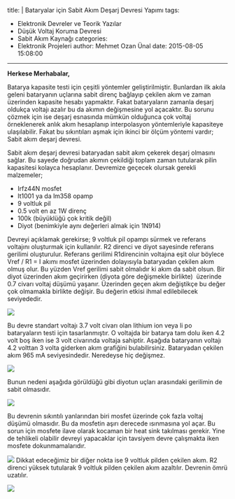 title: |
  Bataryalar için Sabit Akım Deşarj Devresi Yapımı
tags:
  - Elektronik Devreler ve Teorik Yazılar
  - Düşük Voltaj Koruma Devresi
  - Sabit Akım Kaynağı
categories:
  - Elektronik Projeleri
author: Mehmet Ozan Ünal
date: 2015-08-05 15:08:00
---
**Herkese Merhabalar,**  

Batarya kapasite testi için çeşitli yöntemler geliştirilmiştir. Bunlardan ilk akıla geleni bataryanın uçlarına sabit direnç bağlayıp çekilen akım ve zaman üzerinden kapasite hesabı yapmaktır. Fakat bataryaların zamanla deşarj oldukça voltajı azalır bu da akımın değişmesine yol açacaktır. Bu sorunu çözmek için ise deşarj esnasında mümkün olduğunca çok voltaj örneklenerek anlık akım hesaplanıp interpolasyon yöntemleriyle kapasiteye ulaşılabilir. Fakat bu sıkıntıları aşmak için ikinci bir ölçüm yöntemi vardır; Sabit akım deşarj devresi.  

Sabit akım deşarj devresi bataryadan sabit akım çekerek deşarj olmasını sağlar. Bu sayede doğrudan akımın çekildiği toplam zaman tutularak pilin kapasitesi kolayca hesaplanır. Devremize geçecek olursak gerekli malzemeler;  

<a name="more"></a>  

*   Irfz44N mosfet
*   lt1001 ya da lm358 opamp
*   9 voltluk pil
*   0.5 volt en az 1W direnç
*   100k (büyüklüğü çok kritik değil)
*   Diyot (benimkiyle aynı değerleri almak için 1N914)

Devreyi açıklamak gerekirse; 9 voltluk pil opampı sürmek ve referans voltajını oluşturmak için kullanılır. R2 direnci ve diyot sayesinde referans gerilimi oluşturulur. Referans gerilimi R1direncinin voltajına eşit olur böylece Vref / R1 = I akımı mosfet üzerinden dolayısıyla bataryadan çekilen akım olmuş olur. Bu yüzden Vref gerilimi sabit olmalıdır ki akım da sabit olsun. Bir diyot üzerinden akım geçirirken (diyota göre değişmekle birlikte)  üzerinde 0.7 civarı voltaj düşümü yaşanır. Üzerinden geçen akım değiştikçe bu değer çok olmamakla birlikte değişir. Bu değerin etkisi ihmal edilebilecek seviyededir.  

[![](http://1.bp.blogspot.com/-pBlrI4-Ue6s/VcDK8mgNBFI/AAAAAAAAM6A/uZ1J1A-n3go/s640/Capture0.JPG)](http://1.bp.blogspot.com/-pBlrI4-Ue6s/VcDK8mgNBFI/AAAAAAAAM6A/uZ1J1A-n3go/s1600/Capture0.JPG)

Bu devre standart voltajı 3.7 volt civarı olan lithium ion veya li po bataryaların testi için tasarlanmıştır. O voltajda bir batarya tam dolu iken 4.2 volt boş iken ise 3 volt civarında voltaja sahiptir. Aşağıda bataryanın voltajı 4.2 volttan 3 volta giderken akım grafiğini bulabilirsiniz. Bataryadan çekilen akım 965 mA seviyesindedir. Neredeyse hiç değişmez.  

[![](http://2.bp.blogspot.com/--e9hAYwYo-8/VcGiFw9bw6I/AAAAAAAAM6Y/huYk6_wz41E/s640/Capture.JPG)](http://2.bp.blogspot.com/--e9hAYwYo-8/VcGiFw9bw6I/AAAAAAAAM6Y/huYk6_wz41E/s1600/Capture.JPG)

Bunun nedeni aşağıda görüldüğü gibi diyotun uçları arasındaki gerilimin de sabit olmasıdır.  

[![](http://3.bp.blogspot.com/-UhmDvixo9xw/VcDK9wJqbrI/AAAAAAAAM5g/9r4T00zF80E/s400/Capture5.JPG)](http://3.bp.blogspot.com/-UhmDvixo9xw/VcDK9wJqbrI/AAAAAAAAM5g/9r4T00zF80E/s1600/Capture5.JPG)

Bu devrenin sıkıntılı yanlarından biri mosfet üzerinde çok fazla voltaj düşümü olmasıdır. Bu da mosfetin aşırı derecede ısınmasına yol açar. Bu sorun için mosfete ilave olarak kocaman bir heat sink takılması gerekir. Yine de tehlikeli olabilir devreyi yapacaklar için tavsiyem devre çalışmakta iken mosfete dokunmamalarıdır.

[![](http://2.bp.blogspot.com/-giXh4Sp-5yQ/VcDK9P3Sy0I/AAAAAAAAM5c/MMIaNP1OgIs/s400/Capture3.JPG)](http://2.bp.blogspot.com/-giXh4Sp-5yQ/VcDK9P3Sy0I/AAAAAAAAM5c/MMIaNP1OgIs/s1600/Capture3.JPG) 
Dikkat edeceğimiz bir diğer nokta ise 9 voltluk pilden çekilen akım. R2 direnci yüksek tutularak 9 voltluk pilden çekilen akım azaltılır. Devrenin ömrü uzatılır.  

[![](http://1.bp.blogspot.com/-ypKD-3LarxM/VcDK-Fb28CI/AAAAAAAAM5k/iL3HE5C0Y1k/s400/Capture6.JPG)](http://1.bp.blogspot.com/-ypKD-3LarxM/VcDK-Fb28CI/AAAAAAAAM5k/iL3HE5C0Y1k/s1600/Capture6.JPG)